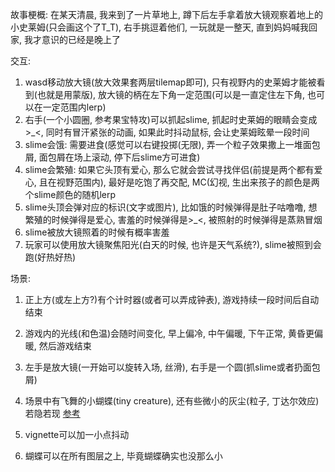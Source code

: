 故事梗概: 在某天清晨, 我来到了一片草地上, 蹲下后左手拿着放大镜观察着地上的小史莱姆(只会画这个了T_T), 右手挑逗着他们, 一玩就是一整天, 直到妈妈喊我回家, 我才意识的已经是晚上了

交互:
1. wasd移动放大镜(放大效果套两层tilemap即可), 只有视野内的史莱姆才能被看到(也就是用蒙版), 放大镜的柄在左下角一定范围(可以是一直定住左下角, 也可以在一定范围内lerp)
2. 右手(一个小圆圈, 参考果宝特攻)可以抓起slime, 抓起时史莱姆的眼睛会变成>_<, 同时有冒汗紧张的动画, 如果此时抖动鼠标, 会让史莱姆眩晕一段时间
3. slime会饿: 需要进食(感觉可以右键投掷(无限), 弄一个粒子效果撒上一堆面包屑, 面包屑在场上滚动, 停下后slime方可进食)
4. slime会繁殖: 如果它头顶有爱心, 那么它就会尝试寻找伴侣(前提是两个都有爱心, 且在视野范围内), 最好是吃饱了再交配, MC(幻视, 生出来孩子的颜色是两个slime颜色的随机lerp
5. slime头顶会弹对应的标识(文字或图片), 比如饿的时候弹得是肚子咕噜噜, 想繁殖的时候弹得是爱心, 害羞的时候弹得是>_<, 被照射的时候弹得是蒸熟冒烟
6. slime被放大镜照着的时候有概率害羞
7. 玩家可以使用放大镜聚焦阳光(白天的时候, 也许是天气系统?), slime被照到会跑(好热好热)

[//]: # ( slime会进攻: 他可能有进攻意图, 此时他会尝试进攻不同颜色的slime&#40;我们玩家要把它拉开, 或者甩晕&#41;, 过段时间意图消失? 后来想了下有点无聊)

场景:
1. 正上方(或左上方?)有个计时器(或者可以弄成钟表), 游戏持续一段时间后自动结束
2. 游戏内的光线(和色温)会随时间变化, 早上偏冷, 中午偏暖, 下午正常, 黄昏更偏暖, 然后游戏结束
3. 左手是放大镜(一开始可以旋转入场, 丝滑), 右手是一个圆(抓slime或者扔面包屑)
4. 场景中有飞舞的小蝴蝶(tiny creature), 还有些微小的灰尘(粒子, 丁达尔效应)若隐若现 [参考](https://www.bilibili.com/video/BV1By411b7P7)

1. vignette可以加一小点抖动
2. 蝴蝶可以在所有图层之上, 毕竟蝴蝶确实也没那么小